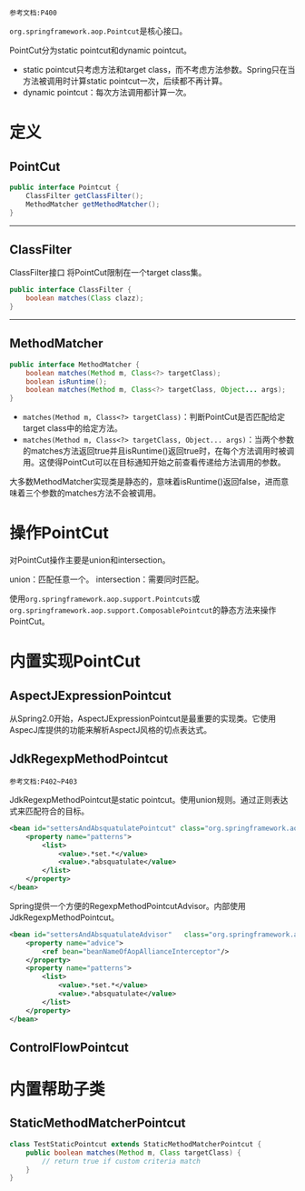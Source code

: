	参考文档:P400

`org.springframework.aop.Pointcut`是核心接口。

PointCut分为static pointcut和dynamic pointcut。
- static pointcut只考虑方法和target class，而不考虑方法参数。Spring只在当方法被调用时计算static pointcut一次，后续都不再计算。
- dynamic pointcut：每次方法调用都计算一次。


# 定义

## PointCut
```java
public interface Pointcut {   
	ClassFilter getClassFilter();   
	MethodMatcher getMethodMatcher();
}
```
-- --
## ClassFilter

ClassFilter接口 将PointCut限制在一个target class集。
```java
public interface ClassFilter {   
	boolean matches(Class clazz);
}
```
-- --
## MethodMatcher

```java
public interface MethodMatcher {   
	boolean matches(Method m, Class<?> targetClass);  
	boolean isRuntime();   
	boolean matches(Method m, Class<?> targetClass, Object... args);
}
```
- `matches(Method m, Class<?> targetClass)`：判断PointCut是否匹配给定target class中的给定方法。
- `matches(Method m, Class<?> targetClass, Object... args)`：当两个参数的matches方法返回true并且isRuntime()返回true时，在每个方法调用时被调用。这使得PointCut可以在目标通知开始之前查看传递给方法调用的参数。

大多数MethodMatcher实现类是静态的，意味着isRuntime()返回false，进而意味着三个参数的matches方法不会被调用。


# 操作PointCut

对PointCut操作主要是union和intersection。

union：匹配任意一个。
intersection：需要同时匹配。

使用`org.springframework.aop.support.Pointcuts`或`org.springframework.aop.support.ComposablePointcut`的静态方法来操作PointCut。

# 内置实现PointCut

## AspectJExpressionPointcut

从Spring2.0开始，AspectJExpressionPointcut是最重要的实现类。它使用AspecJ库提供的功能来解析AspectJ风格的切点表达式。

## JdkRegexpMethodPointcut

	参考文档:P402~P403

JdkRegexpMethodPointcut是static pointcut。使用union规则。通过正则表达式来匹配符合的目标。

```xml
<bean id="settersAndAbsquatulatePointcut" class="org.springframework.aop.support.JdkRegexpMethodPointcut"> 
	<property name="patterns">
		<list>
			<value>.*set.*</value>
			<value>.*absquatulate</value>
		</list> 
	</property>
</bean>
```
Spring提供一个方便的RegexpMethodPointcutAdvisor。内部使用JdkRegexpMethodPointcut。
```xml
<bean id="settersAndAbsquatulateAdvisor"   class="org.springframework.aop.support.RegexpMethodPointcutAdvisor">
	<property name="advice">
		<ref bean="beanNameOfAopAllianceInterceptor"/>
	</property>
	<property name="patterns"> 
		<list> 
			<value>.*set.*</value> 
			<value>.*absquatulate</value> 
		</list>
	</property>
</bean>
```

## ControlFlowPointcut

# 内置帮助子类

## StaticMethodMatcherPointcut

```java
class TestStaticPointcut extends StaticMethodMatcherPointcut { 
	public boolean matches(Method m, Class targetClass) { 
		// return true if custom criteria match 
	}
}
```